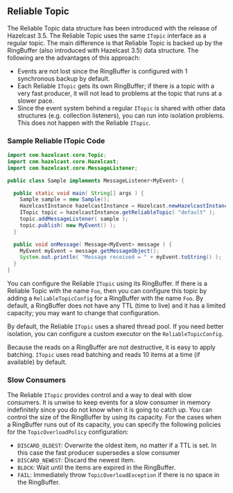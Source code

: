 ## Reliable Topic

The Reliable Topic data structure has been introduced with the release of Hazelcast 3.5. The Reliable Topic uses the same `ITopic` interface
as a regular topic. The main difference is that Reliable Topic is backed up by the RingBuffer (also introduced with Hazelcast 
3.5) data structure. The following are the advantages of this approach:

* Events are not lost since the RingBuffer is configured with 1 synchronous backup by default.
* Each Reliable `ITopic` gets its own RingBuffer; if there is a topic with a very fast producer, it will not lead to problems at the topic that runs at a slower pace.
* Since the event system behind a regular `ITopic` is shared with other data structures (e.g. collection listeners), 
  you can run into isolation problems. This does not happen with the Reliable `ITopic`.

### Sample Reliable ITopic Code

```java
import com.hazelcast.core.Topic;
import com.hazelcast.core.Hazelcast;
import com.hazelcast.core.MessageListener;

public class Sample implements MessageListener<MyEvent> {

  public static void main( String[] args ) {
    Sample sample = new Sample();
    HazelcastInstance hazelcastInstance = Hazelcast.newHazelcastInstance();
    ITopic topic = hazelcastInstance.getReliableTopic( "default" );
    topic.addMessageListener( sample );
    topic.publish( new MyEvent() );
  }

  public void onMessage( Message<MyEvent> message ) {
    MyEvent myEvent = message.getMessageObject();
    System.out.println( "Message received = " + myEvent.toString() );
  }
}
```

You can configure the Reliable `ITopic` using its RingBuffer. If there is a Reliable Topic with the name `Foo`, then you can configure this topic
by adding a `ReliableTopicConfig` for a RingBuffer with the name `Foo`. By default, a RingBuffer does not have any TTL (time to live) and
it has a limited capacity; you may want to change that configuration.

By default, the Reliable `ITopic` uses a shared thread pool. If you need better isolation, you can configure a custom executor on the 
`ReliableTopicConfig`. 

Because the reads on a RingBuffer are not destructive, it is easy to apply batching. `ITopic` uses read batching and reads
10 items at a time (if available) by default.

### Slow Consumers

The Reliable `ITopic` provides control and a way to deal with slow consumers. It is unwise to keep events for a slow consumer in memory 
indefinitely since you do not know when it is going to catch up. You can control the size of the RingBuffer by using its capacity. For the cases when a RingBuffer runs out of its capacity, you can specify the following policies for the `TopicOverloadPolicy` configuration:

* `DISCARD_OLDEST`: Overwrite the oldest item, no matter if a TTL is set. In this case the fast producer supersedes a slow consumer
* `DISCARD_NEWEST`: Discard the newest item.
* `BLOCK`: Wait until the items are expired in the RingBuffer.
* `FAIL`: Immediately throw `TopicOverloadException` if there is no space in the RingBuffer.